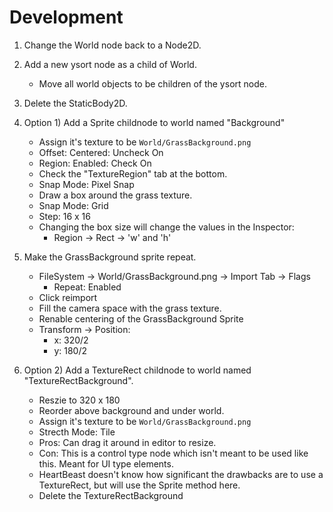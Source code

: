# Development

1. Change the World node back to a Node2D.

1. Add a new ysort node as a child of World.

    - Move all world objects to be children of the ysort node.

1. Delete the StaticBody2D.

1. Option 1) Add a Sprite childnode to world named "Background"

    - Assign it's texture to be ```World/GrassBackground.png```
    - Offset: Centered: Uncheck On
    - Region: Enabled: Check On
    - Check the "TextureRegion" tab at the bottom.
    - Snap Mode: Pixel Snap
    - Draw a box around the grass texture.
    - Snap Mode: Grid
    - Step: 16 x 16
    - Changing the box size will change the values in the Inspector:
        - Region -> Rect -> 'w' and 'h'

1. Make the GrassBackground sprite repeat.

    - FileSystem -> World/GrassBackground.png -> Import Tab -> Flags
        - Repeat: Enabled
    - Click reimport
    - Fill the camera space with the grass texture.
    - Renable centering of the GrassBackground Sprite
    - Transform -> Position:
        - x: 320/2
        - y: 180/2

1. Option 2) Add a TextureRect childnode to world named "TextureRectBackground".

    - Reszie to 320 x 180
    - Reorder above background and under world.
    - Assign it's texture to be ```World/GrassBackground.png```
    - Strecth Mode: Tile
    - Pros: Can drag it around in editor to resize.
    - Con: This is a control type node which isn't meant to be used like this. Meant for UI type elements.
    - HeartBeast doesn't know how significant the drawbacks are to use a TextureRect, but will use the Sprite method here.
    - Delete the TextureRectBackground
    